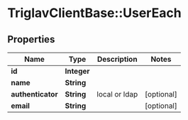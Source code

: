 # TriglavClientBase::UserEach

## Properties
Name | Type | Description | Notes
------------ | ------------- | ------------- | -------------
**id** | **Integer** |  | 
**name** | **String** |  | 
**authenticator** | **String** | local or ldap | [optional] 
**email** | **String** |  | [optional] 


